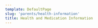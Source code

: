 ```yaml
---
template: DefaultPage
slug: 'parents/health-information'
title: Health and Medication Information
---
```

